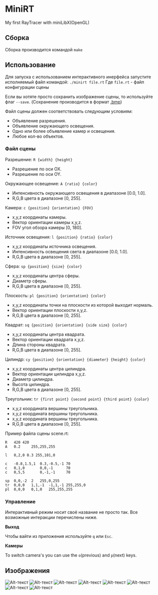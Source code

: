 # MiniRT
My first RayTracer with miniLibX(OpenGL)

## Сборка
Сборка производится командой `make`

## Использование
Для запуска с использованием интерактивного инерфейса запустите исполняемый файл командой: `./minirt file.rt`
Где `file.rt` - файл конфигурации сцены

Если вы хотяте просто сохранить изображение сцены, то используйте флаг `--save`.
(Сохранение производится в формат [.bmp](https://ru.wikipedia.org/wiki/BMP))

Файл сцены должен соответствовать следующим условиям:
* Объявление разрешения.
* Объявление окружающего освещения.
* Одно или более объявление камер и освещения.
* Любое кол-во объектов.

### Файл сцены

Разрешение:	`R {width} {height}`
* Разрешение по оси OX.
* Разрешение по оси OY.

Окружающее освещение:	`A {ratio} {color}`
* Интенсивность окружающего освещения в диапазоне [0.0, 1.0].
* R,G,B цвета в диапазоне [0, 255].

Камера:	`c {position} {orientation} {FOV}`
* x,y,z координаты камеры.
* Вектор ориентации камеры x,y,z.
* FOV угол обзора камеры [0, 180].

Источник освещения:	`l {position} {ratio} {color}`
* x,y,z координаты источника освещения.
* Интенсивность освещения света в диапазоне [0.0, 1.0].
* R,G,B цвета в диапазоне [0, 255].

Сфера:	`sp {position} {size} {color}`
* x,y,z координаты центра сферы.
* Диаметр сферы.
* R,G,B цвета в диапазоне [0, 255].

Плоскость:	`pl {position} {orientation} {color}`
* x,y,z координаты точки на плоскости из которой выходит нормаль.
* Вектор ориентации плоскости x,y,z.
* R,G,B цвета в диапазоне [0, 255].

Квадрат:	`sq {position} {orientation} {side size} {color}`
* x,y,z координаты центра квадрата.
* Вектор ориентации квадрата x,y,z.
* Длина стороны квадрата.
* R,G,B цвета в диапазоне [0, 255].

Цилиндр:	`cy {position} {orientation} {diameter} {height} {color}`
* x,y,z координаты центра цилиндра.
* Вектор ориентации цилиндра x,y,z.
* Диаметр цилиндра.
* Высота цилиндра.
* R,G,B цвета в диапазоне [0, 255].

Треугольник:	`tr {first point} {second point} {third point} {color}`
* x,y,z координата вершины треугольника.
* x,y,z координата вершины треугольника.
* x,y,z координата вершины треугольника.
* R,G,B цвета в диапазоне [0, 255].

Пример файла сцены scene.rt:
```
R   420	420
A   0.2		255,255,255

l   0,2,0 0.3 255,101,0

c   -0.8,1.5,1  0.3,-0.5,-1 70
c   0,1,0       0,0,-1      70
c   0,5,5       0,-1,-1     70

sp	0,0,-2	2   255,0,255
tr	0,0,0	1,1,-1	-1,1,-1 255,255,0
pl	0,0,0	0,1,0   255,255,255
```

### Управление
Интерактивный режим носит своё название не просто так.
Все возможные интеракции перечислены ниже. 

**Выход**

Чтобы вайти из приложения используйте `q` или `Esc`.

**Камеры**

To switch camera's you can use the `o`(previous) and `p`(next) keys.

## Изображения
![Alt-текст](https://github.com/Enderdroid/MiniRT/blob/main/imgs/dragon_0.png "Dragon")
![Alt-текст](https://github.com/Enderdroid/MiniRT/blob/main/imgs/sphere.png "Sphere")
![Alt-текст](https://github.com/Enderdroid/MiniRT/blob/main/imgs/cat.png "Cat")
![Alt-текст](https://github.com/Enderdroid/MiniRT/blob/main/imgs/deer.png "Deer")
![Alt-текст](https://github.com/Enderdroid/MiniRT/blob/main/imgs/origami_plane_5.png "Plane")
![Alt-текст](https://github.com/Enderdroid/MiniRT/blob/main/imgs/wolf3d_0.png "Wolf")
![Alt-текст](https://github.com/Enderdroid/MiniRT/blob/main/imgs/teapot_0.png "teapot")
![Alt-текст](https://github.com/Enderdroid/MiniRT/blob/main/imgs/sp_atom_0.png "More spheres")
